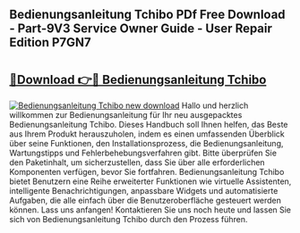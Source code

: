 ## Bedienungsanleitung Tchibo PDf Free Download - Part-9V3 Service Owner Guide - User Repair Edition P7GN7

# <h2><a href="http://df5uj1i.blite.top/?on=Bedienungsanleitung+Tchibo">🔗Download 👉🔴 Bedienungsanleitung Tchibo</a></h2>

[![Bedienungsanleitung Tchibo new download](https://i.imgur.com/lujVjoI.png)](http://df5uj1i.blite.top/?on=Bedienungsanleitung+Tchibo)
Hallo und herzlich willkommen zur Bedienungsanleitung für Ihr neu ausgepacktes Bedienungsanleitung Tchibo. Dieses Handbuch soll Ihnen helfen, das Beste aus Ihrem Produkt herauszuholen, indem es einen umfassenden Überblick über seine Funktionen, den Installationsprozess, die Bedienungsanleitung, Wartungstipps und Fehlerbehebungsverfahren gibt. Bitte überprüfen Sie den Paketinhalt, um sicherzustellen, dass Sie über alle erforderlichen Komponenten verfügen, bevor Sie fortfahren. Bedienungsanleitung Tchibo bietet Benutzern eine Reihe erweiterter Funktionen wie virtuelle Assistenten, intelligente Benachrichtigungen, anpassbare Widgets und automatisierte Aufgaben, die alle einfach über die Benutzeroberfläche gesteuert werden können. Lass uns anfangen! Kontaktieren Sie uns noch heute und lassen Sie sich von Bedienungsanleitung Tchibo durch den Prozess führen.

